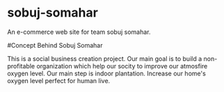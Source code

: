 # sobuj-somahar
An e-commerce web site for team sobuj somahar.


#Concept Behind Sobuj Somahar

This is a social business creation project. Our main goal is to build a non-profitable organization which help our socity to improve our atmosfire oxygen level. Our main step is indoor plantation. Increase our home's oxygen level perfect for human live.
